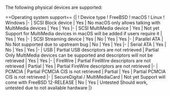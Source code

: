 The following physical devices are supported:

==Operating system support== {|
! Device type
! FreeBSD
! macOS
! Linux
! Windows |- | SCSI Block device | Yes | No <ref name="macOS permissions">macOS only allows talking with MultiMedia
devices</ref>
| Yes | Yes |- | SCSI MultiMedia device | Yes | Not yet <ref name="macOS users">Support for MultiMedia devices in macOS
will be added if users require it</ref>
| Yes | Yes |- | SCSI Streaming device | Yes | No <ref name="macOS permissions"/>
| Yes | Yes |- | Parallel ATA | No <ref name="FreeBSD bug">Not supported due to upstream bug</ref>
| No <ref name="macOS permissions"/>
| Yes | Yes |- | Serial ATA | Yes | No <ref name="macOS permissions"/>
| Yes | Yes |- | USB | Partial <ref name="usb">USB descriptors are not retrieved</ref>
| Partial <ref name="macOS">Only MultiMedia devices can be supported and descriptors will not be retrieved</ref>
| Yes | Yes |- | FireWire | Partial <ref name="firewire">FireWire descriptors are not retrieved</ref>
| Partial <ref name="macOS"/>
| Yes | Partial <ref name="firewire">FireWire descriptors are not retrieved</ref>
|- | PCMCIA | Partial <ref name="pcmcia">PCMCIA CIS is not retrieved</ref>
| Partial <ref name="macOS"/>
| Yes | Partial <ref name="pcmcia">PCMCIA CIS is not retrieved</ref>
|- | SecureDigital / MultiMediaCard | Not yet <ref name="FreeBSD sd">Support will come with FreeBSD 12-RELEASE</ref>
| No <ref name="macOS permissions"/>
| Yes | Untested <ref name="Windows sd">Should work, untested due to not available hardware</ref>
|}

<references/>